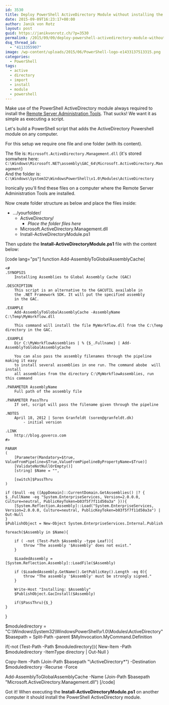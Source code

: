 ```yaml
---
id: 3530
title: Deploy PowerShell ActiveDirectory Module without installing the remote server tools
date: 2015-09-09T16:23:17+00:00
author: Janik von Rotz
layout: post
guid: https://janikvonrotz.ch/?p=3530
permalink: /2015/09/09/deploy-powershell-activedirectory-module-without-installing-the-remote-server-tools/
dsq_thread_id:
  - "4113355907"
image: /wp-content/uploads/2015/06/PowerShell-logo-e1433137513315.png
categories:
  - PowerShell
tags:
  - active
  - directory
  - import
  - install
  - module
  - powershell
---
```

Make use of the PowerShell ActiveDirectory module always required to install the [Remote Server Administration Tools](http://www.microsoft.com/en-us/download/details.aspx?id=7887).
That sucks! We want it as simple as executing a script. 
<!--more-->
Let's build a PowerShell script that adds the ActiveDirectory Powershell module on any computer.

For this setup we require one file and one folder (with its content).

The file is: `Microsoft.ActiveDirectory.Management.dll` (it's stored somwhere here: `C:\Windows\Microsoft.NET\assembly\GAC_64\Microsoft.ActiveDirectory.Management`)  
And the folder is: `C:\Windows\System32\WindowsPowerShell\v1.0\Modules\ActiveDirectory` 

Ironically you'll find these files on a computer where the Remote Server Administration Tools are installed.

Now create folder structure as below and place the files inside:

* .../yourfolder/
  * ActiveDirectory/
     * *Place the folder files here*
  * Microsoft.ActiveDirectory.Management.dll
  * Install-ActiveDirectoryModule.ps1

Then update the **Install-ActiveDirectoryModule.ps1** file with the content below:

[code lang="ps"]
function Add-AssemblyToGlobalAssemblyCache{

    <#
    .SYNOPSIS 
	    Installing Assemblies to Global Assembly Cache (GAC)

    .DESCRIPTION 
	    This script is an alternative to the GACUTIL available in 
	    the .NET Framework SDK. It will put the specified assembly
	    in the GAC.

    .EXAMPLE
        Add-AssemblyToGlobalAssemblyCache -AssemblyName C:\Temp\MyWorkflow.dll
    
        This command will install the file MyWorkflow.dll from the C:\Temp directory in the GAC.

    .EXAMPLE
        Dir C:\MyWorkflowAssemblies | % {$_.Fullname} | Add-AssemblyToGlobalAssemblyCache
    
        You can also pass the assembly filenames through the pipeline making it easy
        to install several assemblies in one run. The command abobe  will install 
        all assemblies from the directory C:\MyWorkflowAssemblies, run this command

    .PARAMETER AssemblyName
	    Full path of the assembly file

    .PARAMETER PassThru
        If set, script will pass the filename given through the pipeline    

    .NOTES 
	    April 18, 2012 | Soren Granfeldt (soren@granfeldt.dk) 
		    - initial version

    .LINK 
        http://blog.goverco.com
    #>

    PARAM
    (
	    [Parameter(Mandatory=$true, ValueFromPipeline=$True,ValueFromPipelineByPropertyName=$True)]
	    [ValidateNotNullOrEmpty()]
	    [string] $Name = "",

	    [switch]$PassThru
    )
 
	if ($null -eq ([AppDomain]::CurrentDomain.GetAssemblies() |? { $_.FullName -eq "System.EnterpriseServices, Version=2.0.0.0, Culture=neutral, PublicKeyToken=b03f5f7f11d50a3a" })){
		[System.Reflection.Assembly]::Load("System.EnterpriseServices, Version=2.0.0.0, Culture=neutral, PublicKeyToken=b03f5f7f11d50a3a") | Out-Null
	}
	$PublishObject = New-Object System.EnterpriseServices.Internal.Publish
           
	foreach($Assembly in $Name){

        if ( -not (Test-Path $Assembly -type Leaf)){
            throw "The assembly '$Assembly' does not exist."
        }

        $LoadedAssembly = [System.Reflection.Assembly]::LoadFile($Assembly)

        if ($LoadedAssembly.GetName().GetPublicKey().Length -eq 0){
            throw "The assembly '$Assembly' must be strongly signed."
        }
          
        Write-Host "Installing: $Assembly"
        $PublishObject.GacInstall($Assembly)

        if($PassThru){$_}
    }
}

$moduledirectory = "C:\Windows\System32\WindowsPowerShell\v1.0\Modules\ActiveDirectory"
$basepath = Split-Path -parent $MyInvocation.MyCommand.Definition

if(-not (Test-Path -Path $moduledirectory)){
    New-Item -Path $moduledirectory -ItemType directory | Out-Null
}

Copy-Item -Path (Join-Path $basepath "\ActiveDirectory\*") -Destination $moduledirectory -Recurse -Force

Add-AssemblyToGlobalAssemblyCache -Name (Join-Path $basepath "Microsoft.ActiveDirectory.Management.dll")
[/code]

Got it! When executing the **Install-ActiveDirectoryModule.ps1** on another computer it should install the PowerShell ActiveDirectory module.